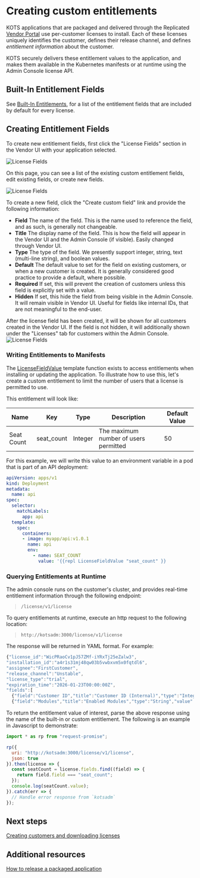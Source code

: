 # Creating custom entitlements

KOTS applications that are packaged and delivered through the Replicated [Vendor Portal](https://vendor.replicated.com) use per-customer licenses to install.
Each of these licenses uniquely identifies the customer, defines their release channel, and defines _entitlement information_ about the customer.  

KOTS securely delivers these entitlement values to the application, and makes them available in the Kubernetes manifests or at runtime using the Admin Console license API.

## Built-In Entitlement Fields
See [Built-In Entitlements](/vendor/entitlements/built-in-entitlements), for a list of the entitlement fields that are included by default for every license.  

## Creating Entitlement Fields
To create new entitlement fields, first click the "License Fields" section in the Vendor UI with your application selected.

![License Fields](/images/license-fields.png)

On this page, you can see a list of the existing custom entitlement fields, edit existing fields, or create new fields.

![License Fields](/images/license-fields-create.png)

To create a new field, click the "Create custom field" link and provide the following information:

* **Field** The name of the field.
This is the name used to reference the field, and as such, is generally not changeable.
* **Title** The display name of the field.
This is how the field will appear in the Vendor UI and the Admin Console (if visible). Easily changed through Vendor UI.
* **Type** The type of the field.
We presently support integer, string, text (multi-line string), and boolean values.
* **Default** The default value to set for the field on existing customers, or when a new customer is created.
It is generally considered good practice to provide a default, where possible.
* **Required** If set, this will prevent the creation of customers unless this field is explicitly set with a value.
* **Hidden** If set, this hide the field from being visible in the Admin Console.
It will remain visible in Vendor UI.
Useful for fields like internal IDs, that are not meaningful to the end-user.

After the license field has been created, it will be shown for all customers created in the Vendor UI.
If the field is not hidden, it will additionally shown under the "Licenses" tab for customers within the Admin Console.
 ![License Fields](/images/license-fields-customer.png)


### Writing Entitlements to Manifests
The [LicenseFieldValue](/reference/template-functions/license-context) template function exists to access entitlements when installing or updating the application.
To illustrate how to use this, let's create a custom entitlement to limit the number of users that a license is permitted to use.

This entitlement will look like:

| Name | Key | Type | Description | Default Value |
|------|-----|------|-------------|---------------|
| Seat Count | seat_count | Integer | The maximum number of users permitted | 50 |

For this example, we will write this value to an environment variable in a pod that is part of an API deployment:

```yaml
apiVersion: apps/v1
kind: Deployment
metadata:
  name: api
spec:
  selector:
    matchLabels:
      app: api
  template:
    spec:
      containers:
      - image: myapp/api:v1.0.1
        name: api
        env:
          - name: SEAT_COUNT
            value: '{{repl LicenseFieldValue "seat_count" }}
```

### Querying Entitlements at Runtime
The admin console runs on the customer's cluster, and provides real-time entitlement information through the following endpoint:
>`/license/v1/license`

To query entitlements at runtime, execute an http request to the following location:
>`http://kotsadm:3000/license/v1/license`

The response will be returned in YAML format.
For example:
```javascript
{"license_id":"WicPRaoCv1pJ57ZMf-iYRxTj25eZalw3",
"installation_id":"a4r1s31mj48qw03b5vwbxvm5x0fqtdl6",
"assignee":"FirstCustomer",
"release_channel":"Unstable",
"license_type":"trial",
"expiration_time":"2026-01-23T00:00:00Z",
"fields":[
  {"field":"Customer ID","title":"Customer ID (Internal)","type":"Integer","value":121,"hide_from_customer":true},
  {"field":"Modules","title":"Enabled Modules","type":"String","value":"Analytics, Integration"}]}
```

To return the entitlement value of interest, parse the above response using the name of the built-in or custom entitlement.
The following is an example in Javascript to demonstrate:

```javascript
import * as rp from "request-promise";

rp({
  uri: "http://kotsadm:3000/license/v1/license",
  json: true
}).then(license => {
  const seatCount = license.fields.find((field) => {
    return field.field === "seat_count";
  });
  console.log(seatCount.value);
}).catch(err => {
  // Handle error response from `kotsadm`
});
```

## Next steps

[Creating customers and downloading licenses](https://replicated-docs.netlify.app/docs/vendor/releases-creating-customer)

## Additional resources

[How to release a packaged application](https://replicated-docs.netlify.app/docs/vendor/releases-workflow)
